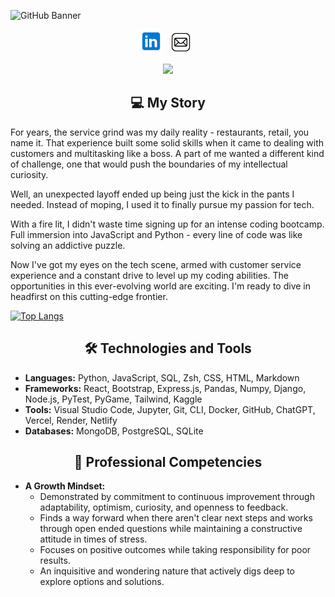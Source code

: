 ![GitHub Banner](updated-github-banner.png)

<p align="center">
    <a href= "https://www.linkedin.com/in/and-riley/" target="_blank" rel="noopener noreferrer"><img height="38" src="icons8-linkedin-48.png" 
    alt="LinkedInIcon"></a>&nbsp;&nbsp;
    <a href="mailto:andreariley@icloud.com" target="_blank" rel="noopener noreferrer"><img height="35" src="icons8-mail-50.png"></a>&nbsp;&nbsp;
</p>

<p align="center">
<img src="https://komarev.com/ghpvc/?username=ariley215&color=orange" width="130px">
</p>

<h2 align="center">💻 My Story</h2>

For years, the service grind was my daily reality - restaurants, retail, you name it. That experience built some solid skills when it came to dealing with customers and multitasking like a boss. A part of me wanted a different kind of challenge, one that would push the boundaries of my intellectual curiosity.

Well, an unexpected layoff ended up being just the kick in the pants I needed. Instead of moping, I used it to finally pursue my passion for tech.

With a fire lit, I didn't waste time signing up for an intense coding bootcamp. Full immersion into JavaScript and Python - every line of code was like solving an addictive puzzle.

Now I've got my eyes on the tech scene, armed with customer service experience and a constant drive to level up my coding abilities. The opportunities in this ever-evolving world are exciting. I'm ready to dive in headfirst on this cutting-edge frontier.

[![Top Langs](https://github-readme-stats.vercel.app/api/top-langs/?username=ariley215&langs_count=8&hide_progress=true&theme=tokyonight)](https://github.com/ariley215/github-readme-stats)

<h2 align="center">🛠️ Technologies and Tools</h2>

- **Languages:** Python, JavaScript, SQL, Zsh, CSS, HTML, Markdown
- **Frameworks:** React, Bootstrap, Express.js, Pandas, Numpy, Django, Node.js, PyTest, PyGame, Tailwind, Kaggle
- **Tools:** Visual Studio Code, Jupyter, Git, CLI, Docker, GitHub, ChatGPT, Vercel, Render, Netlify
- **Databases:** MongoDB, PostgreSQL, SQLite

<h2 align="center">💼 Professional Competencies</h2>

- **A Growth Mindset:**
  - Demonstrated by commitment to continuous improvement through adaptability, optimism, curiosity, and openness to feedback.
  - Finds a way forward when there aren't clear next steps and works through open ended questions while maintaining a constructive attitude in times of stress.
  - Focuses on positive outcomes while taking responsibility for poor results.
  - An inquisitive and wondering nature that actively digs deep to explore options and solutions.

